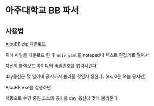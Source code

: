 # 아주대학교 BB 파서

## 사용법
[AjouBB.zip 다운로드](https://github.com/Alfex4936/Ajou-BlackBoard/releases/download/v1.0.0/ajoubb.zip)

위에 파일을 다운로드 한 후 `univ.yaml`을 notepad나 텍스트 편집기로 열어서

자신의 블랙보드 아이디와 비밀번호를 입력시킨다.

day옵션은 몇 일이내 공지까지 불러올 것인지 정한다. (ex. 0은 오늘 공지만)

AjouBB.exe를 실행하면

자동으로 수강 중인 코스의 공지를 day 옵션에 맞게 불러온다.